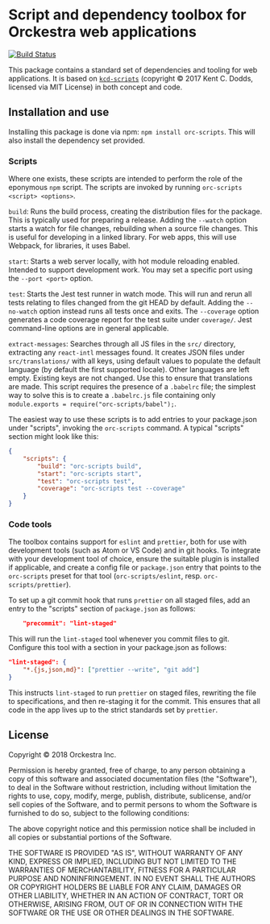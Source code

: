 # Script and dependency toolbox for Orckestra web applications

[![Build Status](https://travis-ci.org/Orckestra/orc-scripts.svg?branch=master)](https://travis-ci.org/Orckestra/orc-scripts)

This package contains a standard set of dependencies and tooling for web applications. It is based on [`kcd-scripts`](https://github.com/kentcdodds/kcd-scripts) (copyright &copy; 2017 Kent C. Dodds, licensed via MIT License) in both concept and code.

## Installation and use

Installing this package is done via npm: `npm install orc-scripts`. This will also install the dependency set provided.

### Scripts

Where one exists, these scripts are intended to perform the role of the eponymous `npm` script. The scripts are invoked by running `orc-scripts <script> <options>`.

`build`: Runs the build process, creating the distribution files for the package. This is typically used for preparing a release. Adding the `--watch` option starts a watch for file changes, rebuilding when a source file changes. This is useful for developing in a linked library. For web apps, this will use Webpack, for libraries, it uses Babel.

`start`: Starts a web server locally, with hot module reloading enabled. Intended to support development work. You may set a specific port using the `--port <port>` option.

`test`: Starts the Jest test runner in watch mode. This will run and rerun all tests relating to files changed from the git HEAD by default. Adding the `--no-watch` option instead runs all tests once and exits. The `--coverage` option generates a code coverage report for the test suite under `coverage/`. Jest command-line options are in general applicable.

`extract-messages`: Searches through all JS files in the `src/` directory, extracting any `react-intl` messages found. It creates JSON files under `src/translations/` with all keys, using default values to populate the default language (by default the first supported locale). Other languages are left empty. Existing keys are not changed. Use this to ensure that translations are made. This script requires the presence of a `.babelrc` file; the simplest way to solve this is to create a `.babelrc.js` file containing only `module.exports = require("orc-scripts/babel");`.

The easiest way to use these scripts is to add entries to your package.json under "scripts", invoking the `orc-scripts` command. A typical "scripts" section might look like this:

```json
{
	"scripts": {
		"build": "orc-scripts build",
		"start": "orc-scripts start",
		"test": "orc-scripts test",
		"coverage": "orc-scripts test --coverage"
	}
}
```

### Code tools

The toolbox contains support for `eslint` and `prettier`, both for use with development tools (such as Atom or VS Code) and in git hooks. To integrate with your development tool of choice, ensure the suitable plugin is installed if applicable, and create a config file or `package.json` entry that points to the `orc-scripts` preset for that tool (`orc-scripts/eslint`, resp. `orc-scripts/prettier`).

To set up a git commit hook that runs `prettier` on all staged files, add an entry to the "scripts" section of `package.json` as follows:

```json
	"precommit": "lint-staged"
```

This will run the `lint-staged` tool whenever you commit files to git. Configure this tool with a section in your package.json as follows:

```json
"lint-staged": {
	"*.{js,json,md}": ["prettier --write", "git add"]
}
```

This instructs `lint-staged` to run `prettier` on staged files, rewriting the file to specifications, and then re-staging it for the commit. This ensures that all code in the app lives up to the strict standards set by `prettier`.

## License

Copyright &copy; 2018 Orckestra Inc.

Permission is hereby granted, free of charge, to any person obtaining a copy
of this software and associated documentation files (the "Software"), to deal
in the Software without restriction, including without limitation the rights
to use, copy, modify, merge, publish, distribute, sublicense, and/or sell
copies of the Software, and to permit persons to whom the Software is
furnished to do so, subject to the following conditions:

The above copyright notice and this permission notice shall be included in all
copies or substantial portions of the Software.

THE SOFTWARE IS PROVIDED "AS IS", WITHOUT WARRANTY OF ANY KIND, EXPRESS OR
IMPLIED, INCLUDING BUT NOT LIMITED TO THE WARRANTIES OF MERCHANTABILITY,
FITNESS FOR A PARTICULAR PURPOSE AND NONINFRINGEMENT. IN NO EVENT SHALL THE
AUTHORS OR COPYRIGHT HOLDERS BE LIABLE FOR ANY CLAIM, DAMAGES OR OTHER
LIABILITY, WHETHER IN AN ACTION OF CONTRACT, TORT OR OTHERWISE, ARISING FROM,
OUT OF OR IN CONNECTION WITH THE SOFTWARE OR THE USE OR OTHER DEALINGS IN THE
SOFTWARE.
